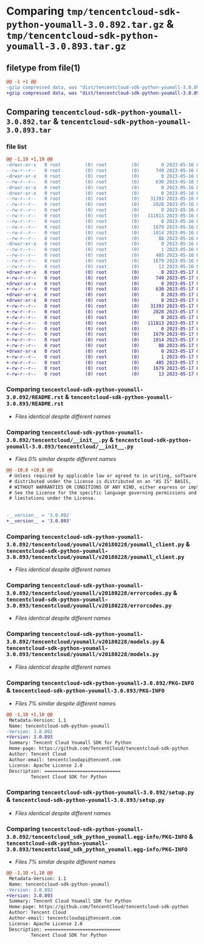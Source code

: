 # Comparing `tmp/tencentcloud-sdk-python-youmall-3.0.892.tar.gz` & `tmp/tencentcloud-sdk-python-youmall-3.0.893.tar.gz`

## filetype from file(1)

```diff
@@ -1 +1 @@
-gzip compressed data, was "dist/tencentcloud-sdk-python-youmall-3.0.892.tar", last modified: Tue May 16 00:51:30 2023, max compression
+gzip compressed data, was "dist/tencentcloud-sdk-python-youmall-3.0.893.tar", last modified: Wed May 17 03:45:59 2023, max compression
```

## Comparing `tencentcloud-sdk-python-youmall-3.0.892.tar` & `tencentcloud-sdk-python-youmall-3.0.893.tar`

### file list

```diff
@@ -1,19 +1,19 @@
-drwxr-xr-x   0 root         (0) root         (0)        0 2023-05-16 00:51:30.000000 tencentcloud-sdk-python-youmall-3.0.892/
--rw-r--r--   0 root         (0) root         (0)      749 2023-05-16 00:51:30.000000 tencentcloud-sdk-python-youmall-3.0.892/README.rst
-drwxr-xr-x   0 root         (0) root         (0)        0 2023-05-16 00:51:30.000000 tencentcloud-sdk-python-youmall-3.0.892/tencentcloud/
--rw-r--r--   0 root         (0) root         (0)      630 2023-05-16 00:51:30.000000 tencentcloud-sdk-python-youmall-3.0.892/tencentcloud/__init__.py
-drwxr-xr-x   0 root         (0) root         (0)        0 2023-05-16 00:51:30.000000 tencentcloud-sdk-python-youmall-3.0.892/tencentcloud/youmall/
-drwxr-xr-x   0 root         (0) root         (0)        0 2023-05-16 00:51:30.000000 tencentcloud-sdk-python-youmall-3.0.892/tencentcloud/youmall/v20180228/
--rw-r--r--   0 root         (0) root         (0)    31393 2023-05-16 00:51:30.000000 tencentcloud-sdk-python-youmall-3.0.892/tencentcloud/youmall/v20180228/youmall_client.py
--rw-r--r--   0 root         (0) root         (0)     2828 2023-05-16 00:51:30.000000 tencentcloud-sdk-python-youmall-3.0.892/tencentcloud/youmall/v20180228/errorcodes.py
--rw-r--r--   0 root         (0) root         (0)        0 2023-05-16 00:51:30.000000 tencentcloud-sdk-python-youmall-3.0.892/tencentcloud/youmall/v20180228/__init__.py
--rw-r--r--   0 root         (0) root         (0)   111813 2023-05-16 00:51:30.000000 tencentcloud-sdk-python-youmall-3.0.892/tencentcloud/youmall/v20180228/models.py
--rw-r--r--   0 root         (0) root         (0)        0 2023-05-16 00:51:30.000000 tencentcloud-sdk-python-youmall-3.0.892/tencentcloud/youmall/__init__.py
--rw-r--r--   0 root         (0) root         (0)     1679 2023-05-16 00:51:30.000000 tencentcloud-sdk-python-youmall-3.0.892/PKG-INFO
--rw-r--r--   0 root         (0) root         (0)     1014 2023-05-16 00:51:30.000000 tencentcloud-sdk-python-youmall-3.0.892/setup.py
--rw-r--r--   0 root         (0) root         (0)       88 2023-05-16 00:51:30.000000 tencentcloud-sdk-python-youmall-3.0.892/setup.cfg
-drwxr-xr-x   0 root         (0) root         (0)        0 2023-05-16 00:51:30.000000 tencentcloud-sdk-python-youmall-3.0.892/tencentcloud_sdk_python_youmall.egg-info/
--rw-r--r--   0 root         (0) root         (0)        1 2023-05-16 00:51:30.000000 tencentcloud-sdk-python-youmall-3.0.892/tencentcloud_sdk_python_youmall.egg-info/dependency_links.txt
--rw-r--r--   0 root         (0) root         (0)      485 2023-05-16 00:51:30.000000 tencentcloud-sdk-python-youmall-3.0.892/tencentcloud_sdk_python_youmall.egg-info/SOURCES.txt
--rw-r--r--   0 root         (0) root         (0)     1679 2023-05-16 00:51:30.000000 tencentcloud-sdk-python-youmall-3.0.892/tencentcloud_sdk_python_youmall.egg-info/PKG-INFO
--rw-r--r--   0 root         (0) root         (0)       13 2023-05-16 00:51:30.000000 tencentcloud-sdk-python-youmall-3.0.892/tencentcloud_sdk_python_youmall.egg-info/top_level.txt
+drwxr-xr-x   0 root         (0) root         (0)        0 2023-05-17 03:45:58.000000 tencentcloud-sdk-python-youmall-3.0.893/
+-rw-r--r--   0 root         (0) root         (0)      749 2023-05-17 03:45:58.000000 tencentcloud-sdk-python-youmall-3.0.893/README.rst
+drwxr-xr-x   0 root         (0) root         (0)        0 2023-05-17 03:45:58.000000 tencentcloud-sdk-python-youmall-3.0.893/tencentcloud/
+-rw-r--r--   0 root         (0) root         (0)      630 2023-05-17 03:45:58.000000 tencentcloud-sdk-python-youmall-3.0.893/tencentcloud/__init__.py
+drwxr-xr-x   0 root         (0) root         (0)        0 2023-05-17 03:45:58.000000 tencentcloud-sdk-python-youmall-3.0.893/tencentcloud/youmall/
+drwxr-xr-x   0 root         (0) root         (0)        0 2023-05-17 03:45:58.000000 tencentcloud-sdk-python-youmall-3.0.893/tencentcloud/youmall/v20180228/
+-rw-r--r--   0 root         (0) root         (0)    31393 2023-05-17 03:45:58.000000 tencentcloud-sdk-python-youmall-3.0.893/tencentcloud/youmall/v20180228/youmall_client.py
+-rw-r--r--   0 root         (0) root         (0)     2828 2023-05-17 03:45:58.000000 tencentcloud-sdk-python-youmall-3.0.893/tencentcloud/youmall/v20180228/errorcodes.py
+-rw-r--r--   0 root         (0) root         (0)        0 2023-05-17 03:45:58.000000 tencentcloud-sdk-python-youmall-3.0.893/tencentcloud/youmall/v20180228/__init__.py
+-rw-r--r--   0 root         (0) root         (0)   111813 2023-05-17 03:45:58.000000 tencentcloud-sdk-python-youmall-3.0.893/tencentcloud/youmall/v20180228/models.py
+-rw-r--r--   0 root         (0) root         (0)        0 2023-05-17 03:45:58.000000 tencentcloud-sdk-python-youmall-3.0.893/tencentcloud/youmall/__init__.py
+-rw-r--r--   0 root         (0) root         (0)     1679 2023-05-17 03:45:58.000000 tencentcloud-sdk-python-youmall-3.0.893/PKG-INFO
+-rw-r--r--   0 root         (0) root         (0)     1014 2023-05-17 03:45:58.000000 tencentcloud-sdk-python-youmall-3.0.893/setup.py
+-rw-r--r--   0 root         (0) root         (0)       88 2023-05-17 03:45:58.000000 tencentcloud-sdk-python-youmall-3.0.893/setup.cfg
+drwxr-xr-x   0 root         (0) root         (0)        0 2023-05-17 03:45:58.000000 tencentcloud-sdk-python-youmall-3.0.893/tencentcloud_sdk_python_youmall.egg-info/
+-rw-r--r--   0 root         (0) root         (0)        1 2023-05-17 03:45:58.000000 tencentcloud-sdk-python-youmall-3.0.893/tencentcloud_sdk_python_youmall.egg-info/dependency_links.txt
+-rw-r--r--   0 root         (0) root         (0)      485 2023-05-17 03:45:58.000000 tencentcloud-sdk-python-youmall-3.0.893/tencentcloud_sdk_python_youmall.egg-info/SOURCES.txt
+-rw-r--r--   0 root         (0) root         (0)     1679 2023-05-17 03:45:58.000000 tencentcloud-sdk-python-youmall-3.0.893/tencentcloud_sdk_python_youmall.egg-info/PKG-INFO
+-rw-r--r--   0 root         (0) root         (0)       13 2023-05-17 03:45:58.000000 tencentcloud-sdk-python-youmall-3.0.893/tencentcloud_sdk_python_youmall.egg-info/top_level.txt
```

### Comparing `tencentcloud-sdk-python-youmall-3.0.892/README.rst` & `tencentcloud-sdk-python-youmall-3.0.893/README.rst`

 * *Files identical despite different names*

### Comparing `tencentcloud-sdk-python-youmall-3.0.892/tencentcloud/__init__.py` & `tencentcloud-sdk-python-youmall-3.0.893/tencentcloud/__init__.py`

 * *Files 0% similar despite different names*

```diff
@@ -10,8 +10,8 @@
 # Unless required by applicable law or agreed to in writing, software
 # distributed under the License is distributed on an "AS IS" BASIS,
 # WITHOUT WARRANTIES OR CONDITIONS OF ANY KIND, either express or implied.
 # See the License for the specific language governing permissions and
 # limitations under the License.
 
 
-__version__ = '3.0.892'
+__version__ = '3.0.893'
```

### Comparing `tencentcloud-sdk-python-youmall-3.0.892/tencentcloud/youmall/v20180228/youmall_client.py` & `tencentcloud-sdk-python-youmall-3.0.893/tencentcloud/youmall/v20180228/youmall_client.py`

 * *Files identical despite different names*

### Comparing `tencentcloud-sdk-python-youmall-3.0.892/tencentcloud/youmall/v20180228/errorcodes.py` & `tencentcloud-sdk-python-youmall-3.0.893/tencentcloud/youmall/v20180228/errorcodes.py`

 * *Files identical despite different names*

### Comparing `tencentcloud-sdk-python-youmall-3.0.892/tencentcloud/youmall/v20180228/models.py` & `tencentcloud-sdk-python-youmall-3.0.893/tencentcloud/youmall/v20180228/models.py`

 * *Files identical despite different names*

### Comparing `tencentcloud-sdk-python-youmall-3.0.892/PKG-INFO` & `tencentcloud-sdk-python-youmall-3.0.893/PKG-INFO`

 * *Files 7% similar despite different names*

```diff
@@ -1,10 +1,10 @@
 Metadata-Version: 1.1
 Name: tencentcloud-sdk-python-youmall
-Version: 3.0.892
+Version: 3.0.893
 Summary: Tencent Cloud Youmall SDK for Python
 Home-page: https://github.com/TencentCloud/tencentcloud-sdk-python
 Author: Tencent Cloud
 Author-email: tencentcloudapi@tencent.com
 License: Apache License 2.0
 Description: ============================
         Tencent Cloud SDK for Python
```

### Comparing `tencentcloud-sdk-python-youmall-3.0.892/setup.py` & `tencentcloud-sdk-python-youmall-3.0.893/setup.py`

 * *Files identical despite different names*

### Comparing `tencentcloud-sdk-python-youmall-3.0.892/tencentcloud_sdk_python_youmall.egg-info/PKG-INFO` & `tencentcloud-sdk-python-youmall-3.0.893/tencentcloud_sdk_python_youmall.egg-info/PKG-INFO`

 * *Files 7% similar despite different names*

```diff
@@ -1,10 +1,10 @@
 Metadata-Version: 1.1
 Name: tencentcloud-sdk-python-youmall
-Version: 3.0.892
+Version: 3.0.893
 Summary: Tencent Cloud Youmall SDK for Python
 Home-page: https://github.com/TencentCloud/tencentcloud-sdk-python
 Author: Tencent Cloud
 Author-email: tencentcloudapi@tencent.com
 License: Apache License 2.0
 Description: ============================
         Tencent Cloud SDK for Python
```

